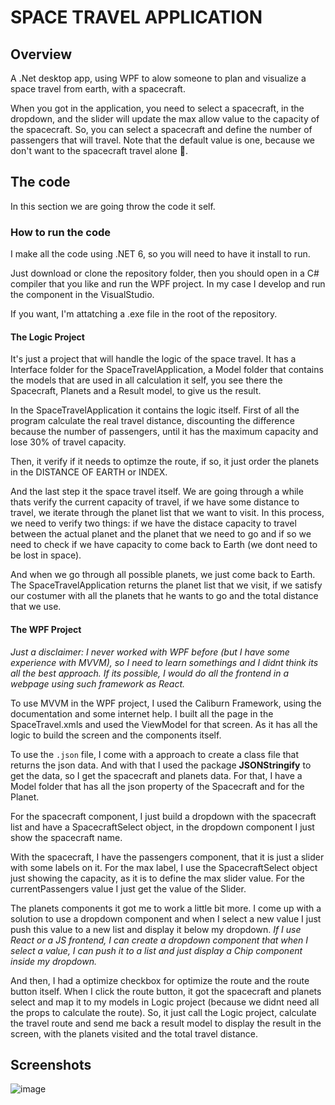 # SPACE TRAVEL APPLICATION


## Overview

A .Net desktop app, using WPF to alow someone to plan and visualize a space travel from earth, with a spacecraft.

When you got in the application, you need to select a spacecraft, in the dropdown, and the slider will update the max allow value to the capacity of the spacecraft. So, you can select a spacecraft and define the number of passengers that will travel. Note that the default value is one, because we don't want to the spacecraft travel alone 🙂.

## The code

In this section we are going throw the code it self.

### How to run the code

I make all the code using .NET 6, so you will need to have it install to run.

Just download or clone the repository folder, then you should open in a C# compiler that you like and run the WPF project. In my case I develop and run the component in the VisualStudio.

If you want, I'm attatching a .exe file in the root of the repository.

#### The Logic Project

It's just a project that will handle the logic of the space travel. It has a Interface folder for the SpaceTravelApplication, a Model folder that contains the models that are used in all calculation it self, you see there the Spacecraft, Planets and a Result model, to give us the result.

In the SpaceTravelApplication it contains the logic itself. First of all the program calculate the real travel distance, discounting the difference because the number of passengers, until it has the maximum capacity and lose 30% of travel capacity.

Then, it verify if it needs to optimze the route, if so, it just order the planets in the DISTANCE OF EARTH or INDEX.

And the last step it the space travel itself. We are going through a while thats verify the current capacity of travel, if we have some distance to travel, we iterate through the planet list that we want to visit. In this process, we need to verify two things: if we have the distace capacity to travel between the actual planet and the planet that we need to go and if so we need to check if we have capacity to come back to Earth (we dont need to be lost in space).

And when we go through all possible planets, we just come back to Earth. The SpaceTravelApplication returns the planet list that we visit, if we satisfy our costumer with all the planets that he wants to go and the total distance that we use.

#### The WPF Project

_Just a disclaimer: I never worked with WPF before (but I have some experience with MVVM), so I need to learn somethings and I didnt think its all the best approach. If its possible, I would do all the frontend in a webpage using such framework as React._

To use MVVM in the WPF project, I used the Caliburn Framework, using the documentation and some internet help. I built all the page in the SpaceTravel.xmls and used the ViewModel for that screen. As it has all the logic to build the screen and the components itself.

To use the `.json` file, I come with a approach to create a class file that returns the json data. And with that I used the package **JSONStringify** to get the data, so I get the spacecraft and planets data. For that, I have a Model folder that has all the json property of the Spacecraft and for the Planet.

For the spacecraft component, I just build a dropdown with the spacecraft list and have a SpacecraftSelect object, in the dropdown component I just show the spacecraft name.

With the spacecraft, I have the passengers component, that it is just a slider with some labels on it. For the max label, I use the SpacecraftSelect object just showing the capacity, as it is to define the max slider value. For the currentPassengers value I just get the value of the Slider.

The planets components it got me to work a little bit more. I come up with a solution to use a dropdown component and when I select a new value I just push this value to a new list and display it below my dropdown. _If I use React or a JS frontend, I can create a dropdown component that when I select a value, I can push it to a list and just display a Chip component inside my dropdown._

And then, I had a optimize checkbox for optimize the route and the route button itself. When I click the route button, it got the spacecraft and planets select and map it to my models in Logic project (because we didnt need all the props to calculate the route). So, it just call the Logic project, calculate the travel route and send me back a result model to display the result in the screen, with the planets visited and the total travel distance.


## Screenshots

![image](https://user-images.githubusercontent.com/74380677/172482672-c8c24e6a-7345-4594-ac3b-76d1e5cf3120.png)

